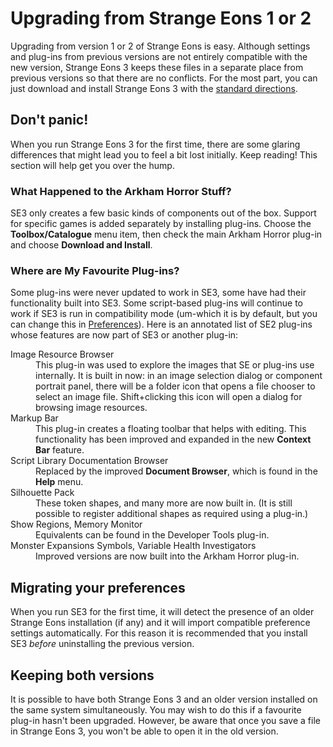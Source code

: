 # Upgrading from Strange Eons 1 or 2

Upgrading from version 1 or 2 of Strange Eons is easy. Although settings and plug-ins from previous versions are not entirely compatible with the new version, Strange Eons 3 keeps these files in a separate place from previous versions so that there are no conflicts. For the most part, you can just download and install Strange Eons 3 with the [standard directions](um-getting-started.md).

## Don't panic!

When you run Strange Eons 3 for the first time, there are some glaring differences that might lead you to feel a bit lost initially. Keep reading! This section will help get you over the hump.

### What Happened to the Arkham Horror Stuff?

SE3 only creates a few basic kinds of components out of the box. Support for specific games is added separately by installing plug-ins. Choose the **Toolbox/Catalogue** menu item, then check the main Arkham Horror plug-in and choose **Download and Install**.

### Where are My Favourite Plug-ins?

Some plug-ins were never updated to work in SE3, some have had their functionality built into SE3. Some script-based plug-ins will continue to work if SE3 is run in compatibility mode (um-which it is by default, but you can change this in [Preferences](um-preferences.md)). Here is an annotated list of SE2 plug-ins whose features are now part of SE3 or another plug-in:

<dl>
<dt>Image Resource Browser</dt>
<dd>This plug-in was used to explore the images that SE or plug-ins use internally. It is built in now: in an image selection dialog or component portrait panel, there will be a folder icon that opens a file chooser to select an image file. Shift+clicking this icon will open a dialog for browsing image resources.</dd>   <dt>Markup Bar</dt>
<dd>This plug-in creates a floating toolbar that helps with editing. This functionality has been improved and expanded in the new <strong>Context Bar</strong> feature.</dd>
<dt>Script Library Documentation Browser</dt>
<dd>Replaced by the improved <strong>Document Browser</strong>, which is found in the <strong>Help</strong> menu.</dd>
<dt>Silhouette Pack</dt>
<dd>These token shapes, and many more are now built in. (It is still possible to register additional shapes as required using a plug-in.)</dd>
<dt>Show Regions, Memory Monitor</dt>
<dd>Equivalents can be found in the Developer Tools plug-in.</dd>
<dt>Monster Expansions Symbols, Variable Health Investigators</dt>
<dd>Improved versions are now built into the Arkham Horror plug-in.</dd>
</dl>

## Migrating your preferences

When you run SE3 for the first time, it will detect the presence of an older Strange Eons installation (if any) and it will import compatible preference settings automatically. For this reason it is recommended that you install SE3 *before* uninstalling the previous version.

## Keeping both versions

It is possible to have both Strange Eons 3 and an older version installed on the same system simultaneously. You may wish to do this if a favourite plug-in hasn't been upgraded. However, be aware that once you save a file in Strange Eons 3, you won't be able to open it in the old version.